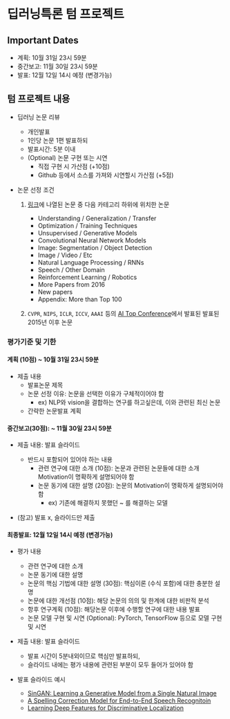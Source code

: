 # 딥러닝특론 텀 프로젝트

## Important Dates

- 계획: 10월 31일 23시 59분
- 중간보고: 11월 30일 23시 59분
- 발표: 12월 12일 14시 예정 (변경가능)

## 텀 프로젝트 내용

- 딥러닝 논문 리뷰
    - 개인발표
    - 1인당 논문 1편 발표하되
    - 발표시간: 5분 이내
    - (Optional) 논문 구현 또는 시연
        - 직접 구현 시 가산점 (+10점)
        - Github 등에서 소스를 가져와 시연할시 가산점 (+5점)

- 논문 선정 조건
    1. [링크](https://github.com/terryum/awesome-deep-learning-papers)에 나열된 논문 중 다음 카테고리 하위에 위치한 논문
        - Understanding / Generalization / Transfer
        - Optimization / Training Techniques
        - Unsupervised / Generative Models
        - Convolutional Neural Network Models
        - Image: Segmentation / Object Detection
        - Image / Video / Etc
        - Natural Language Processing / RNNs
        - Speech / Other Domain
        - Reinforcement Learning / Robotics
        - More Papers from 2016
        - New papers
        - Appendix: More than Top 100


    2. ```CVPR```, ```NIPS```, ```ICLR```, ```ICCV```, ```AAAI``` 등의 [AI Top Conference](http://www.guide2research.com/topconf/)에서 발표된 발표된 2015년 이후 논문

### 평가기준 및 기한

#### 계획 (10점) ~ 10월 31일 23시 59분

- 제출 내용
    - 발표논문 제목
    - 논문 선정 이유: 논문을 선택한 이유가 구체적이어야 함 
        - ex) NLP와 vision을 결합하는 연구를 하고싶은데, 이와 관련된 최신 논문
    - 간략한 논문발표 계획

#### 중간보고(30점): ~ 11월 30일 23시 59분

- 제출 내용: 발표 슬라이드
    - 반드시 포함되어 있어야 하는 내용
        - 관련 연구에 대한 소개 (10점): 논문과 관련된 논문들에 대한 소개 Motivation이 명확하게 설명되어야 함
        - 논문 동기에 대한 설명 (20점): 논문의 Motivation이 명확하게 설명되어야 함
            - ex) 기존에 해결하지 못했던 ~ 를 해결하는 모델

- (참고) 발표 x, 슬라이드만 제출

#### 최종발표: 12월 12일 14시 예정 (변경가능)

- 평가 내용
    - 관련 연구에 대한 소개
    - 논문 동기에 대한 설명
    - 논문의 핵심 기법에 대한 설명 (30점): 핵심이론 (수식 포함)에 대한 충분한 설명
    - 논문에 대한 개선점 (10점): 해당 논문의 의의 및 한계에 대한 비판적 분석
    - 항후 연구계획 (10점): 해당논문 이후에 수행할 연구에 대한 내용 발표
    - 논문 모델 구현 및 시연 (Optional): PyTorch, TensorFlow 등으로 모델 구현 및 시연

- 제출 내용: 발표 슬라이드
    - 발표 시간이 5분내외이므로 핵심만 발표하되,
    - 슬라이드 내에는 평가 내용에 관련된 부분이 모두 들어가 있어야 함

- 발표 슬라이드 예시
    - [SinGAN: Learning a Generative Model from a Single Natural Image](https://github.com/Intelligence-Engineering-LAB-KU/Seminar/blob/master/summer_2020/0915_jinsung_sinGAN_review.pdf)
    - [A Spelling Correction Model for End-to-End Speech Recognitoin](https://github.com/Intelligence-Engineering-LAB-KU/Seminar/blob/master/summer_2020/0915_yeongseok_SC_review.pdf)
    - [Learning Deep Features for Discriminative Localization](https://github.com/Intelligence-Engineering-LAB-KU/Seminar/blob/master/summer_2020/Sungmin%20Kim/Learning%20Deep%20Features%20for%20Discriminative%20Localization.ipynb)
